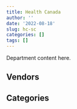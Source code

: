 ```yaml
---
title: Health Canada
author: ''
date: '2022-08-18'
slug: hc-sc
categories: []
tags: []
---
```


<script src="/rmarkdown-libs/htmlwidgets/htmlwidgets.js"></script>
<link href="/rmarkdown-libs/datatables-css/datatables-crosstalk.css" rel="stylesheet" />
<script src="/rmarkdown-libs/datatables-binding/datatables.js"></script>
<script src="/rmarkdown-libs/jquery/jquery-3.6.0.min.js"></script>
<link href="/rmarkdown-libs/dt-core-bootstrap/css/dataTables.bootstrap.min.css" rel="stylesheet" />
<link href="/rmarkdown-libs/dt-core-bootstrap/css/dataTables.bootstrap.extra.css" rel="stylesheet" />
<script src="/rmarkdown-libs/dt-core-bootstrap/js/jquery.dataTables.min.js"></script>
<script src="/rmarkdown-libs/dt-core-bootstrap/js/dataTables.bootstrap.min.js"></script>
<link href="/rmarkdown-libs/crosstalk/css/crosstalk.min.css" rel="stylesheet" />
<script src="/rmarkdown-libs/crosstalk/js/crosstalk.min.js"></script>
<script src="/rmarkdown-libs/htmlwidgets/htmlwidgets.js"></script>
<link href="/rmarkdown-libs/datatables-css/datatables-crosstalk.css" rel="stylesheet" />
<script src="/rmarkdown-libs/datatables-binding/datatables.js"></script>
<script src="/rmarkdown-libs/jquery/jquery-3.6.0.min.js"></script>
<link href="/rmarkdown-libs/dt-core-bootstrap/css/dataTables.bootstrap.min.css" rel="stylesheet" />
<link href="/rmarkdown-libs/dt-core-bootstrap/css/dataTables.bootstrap.extra.css" rel="stylesheet" />
<script src="/rmarkdown-libs/dt-core-bootstrap/js/jquery.dataTables.min.js"></script>
<script src="/rmarkdown-libs/dt-core-bootstrap/js/dataTables.bootstrap.min.js"></script>
<link href="/rmarkdown-libs/crosstalk/css/crosstalk.min.css" rel="stylesheet" />
<script src="/rmarkdown-libs/crosstalk/js/crosstalk.min.js"></script>

Department content here.

## Vendors

<div id="htmlwidget-1" style="width:100%;height:auto;" class="datatables html-widget"></div>
<script type="application/json" data-for="htmlwidget-1">{"x":{"style":"bootstrap","filter":"none","vertical":false,"data":[["<a href=\"/vendors/11983890_canada_centre/\">11983890 CANADA CENTRE<\/a>","<a href=\"/vendors/3955788_canada/\">3955788 CANADA<\/a>","<a href=\"/vendors/3d_datacomm/\">3D DATACOMM<\/a>","<a href=\"/vendors/3m_canada_company/\">3M CANADA COMPANY<\/a>","<a href=\"/vendors/4_office_automation/\">4 OFFICE AUTOMATION<\/a>","<a href=\"/vendors/4plan_consulting/\">4PLAN CONSULTING<\/a>","<a href=\"/vendors/73719_newfoundland_labrador/\">73719 NEWFOUNDLAND LABRADOR<\/a>","<a href=\"/vendors/a_hundred_answers/\">A HUNDRED ANSWERS<\/a>","<a href=\"/vendors/ab_sciex/\">AB SCIEX<\/a>","<a href=\"/vendors/act/\">ACT<\/a>","<a href=\"/vendors/adga_group/\">ADGA GROUP<\/a>","<a href=\"/vendors/advanced_business_interiors/\">ADVANCED BUSINESS INTERIORS<\/a>","<a href=\"/vendors/advanced_chippewa_technologies/\">ADVANCED CHIPPEWA TECHNOLOGIES<\/a>","<a href=\"/vendors/aecom/\">AECOM<\/a>","<a href=\"/vendors/agilent/\">AGILENT<\/a>","<a href=\"/vendors/air_liquide_canada/\">AIR LIQUIDE CANADA<\/a>","<a href=\"/vendors/als_canada/\">ALS CANADA<\/a>","<a href=\"/vendors/altis_human_resources/\">ALTIS HUMAN RESOURCES<\/a>","<a href=\"/vendors/amdocs/\">AMDOCS<\/a>","<a href=\"/vendors/amtek_engineering/\">AMTEK ENGINEERING<\/a>","<a href=\"/vendors/ansys_canada/\">ANSYS CANADA<\/a>","<a href=\"/vendors/applied_electonics/\">APPLIED ELECTONICS<\/a>","<a href=\"/vendors/arcadis_canada/\">ARCADIS CANADA<\/a>","<a href=\"/vendors/aris_global/\">ARIS GLOBAL<\/a>","<a href=\"/vendors/artemp_personnel_services/\">ARTEMP PERSONNEL SERVICES<\/a>","<a href=\"/vendors/ats_services/\">ATS SERVICES<\/a>","<a href=\"/vendors/avi_spl_canada/\">AVI SPL CANADA<\/a>","<a href=\"/vendors/banfield_seguin/\">BANFIELD SEGUIN<\/a>","<a href=\"/vendors/bdo_canada/\">BDO CANADA<\/a>","<a href=\"/vendors/bell_canada/\">BELL CANADA<\/a>","<a href=\"/vendors/biomerieux_canada/\">BIOMERIEUX CANADA<\/a>","<a href=\"/vendors/black_mcdonald/\">BLACK MCDONALD<\/a>","<a href=\"/vendors/bluedot/\">BLUEDOT<\/a>","<a href=\"/vendors/bouthillette_parizeau/\">BOUTHILLETTE PARIZEAU<\/a>","<a href=\"/vendors/bruker/\">BRUKER<\/a>","<a href=\"/vendors/cache_computer_consulting/\">CACHE COMPUTER CONSULTING<\/a>","<a href=\"/vendors/calian/\">CALIAN<\/a>","<a href=\"/vendors/caltrio_company/\">CALTRIO COMPANY<\/a>","<a href=\"/vendors/canada_post/\">CANADA POST<\/a>","<a href=\"/vendors/canadian_corps_of_commissionaires/\">CANADIAN CORPS OF COMMISSIONAIRES<\/a>","<a href=\"/vendors/canadian_paediatric_society/\">CANADIAN PAEDIATRIC SOCIETY<\/a>","<a href=\"/vendors/canadian_standards_association/\">CANADIAN STANDARDS ASSOCIATION<\/a>","<a href=\"/vendors/canon/\">CANON<\/a>","<a href=\"/vendors/carahsoft_technology/\">CARAHSOFT TECHNOLOGY<\/a>","<a href=\"/vendors/carleton_university/\">CARLETON UNIVERSITY<\/a>","<a href=\"/vendors/cbci_telecom/\">CBCI TELECOM<\/a>","<a href=\"/vendors/cdw_canada/\">CDW CANADA<\/a>","<a href=\"/vendors/charron_human_resources/\">CHARRON HUMAN RESOURCES<\/a>","<a href=\"/vendors/chu_sainte_justine/\">CHU SAINTE JUSTINE<\/a>","<a href=\"/vendors/chubb_edwards/\">CHUBB EDWARDS<\/a>","<a href=\"/vendors/cision_canada/\">CISION CANADA<\/a>","<a href=\"/vendors/cistel_technology/\">CISTEL TECHNOLOGY<\/a>","<a href=\"/vendors/closereach/\">CLOSEREACH<\/a>","<a href=\"/vendors/cnw_group/\">CNW GROUP<\/a>","<a href=\"/vendors/colliers_project_leaders/\">COLLIERS PROJECT LEADERS<\/a>","<a href=\"/vendors/compucom_canada/\">COMPUCOM CANADA<\/a>","<a href=\"/vendors/conoscenti_technologies/\">CONOSCENTI TECHNOLOGIES<\/a>","<a href=\"/vendors/construction_bugere/\">CONSTRUCTION BUGERE<\/a>","<a href=\"/vendors/contract_community/\">CONTRACT COMMUNITY<\/a>","<a href=\"/vendors/coradix_technology_consulting/\">CORADIX TECHNOLOGY CONSULTING<\/a>","<a href=\"/vendors/cossette_communications/\">COSSETTE COMMUNICATIONS<\/a>","<a href=\"/vendors/cummins_canada/\">CUMMINS CANADA<\/a>","<a href=\"/vendors/d_mark_biosciences/\">D MARK BIOSCIENCES<\/a>","<a href=\"/vendors/dalhousie_university/\">DALHOUSIE UNIVERSITY<\/a>","<a href=\"/vendors/davtair_industries/\">DAVTAIR INDUSTRIES<\/a>","<a href=\"/vendors/delco_automation/\">DELCO AUTOMATION<\/a>","<a href=\"/vendors/dell_computer/\">DELL COMPUTER<\/a>","<a href=\"/vendors/deloitte_and_touche/\">DELOITTE AND TOUCHE<\/a>","<a href=\"/vendors/donna_cona/\">DONNA CONA<\/a>","<a href=\"/vendors/dst_consulting_engineers/\">DST CONSULTING ENGINEERS<\/a>","<a href=\"/vendors/dynabook_canada/\">DYNABOOK CANADA<\/a>","<a href=\"/vendors/dynamic_personnel_consultants/\">DYNAMIC PERSONNEL CONSULTANTS<\/a>","<a href=\"/vendors/ebsco_canada/\">EBSCO CANADA<\/a>","<a href=\"/vendors/ecole_de_langues_abce/\">ECOLE DE LANGUES ABCE<\/a>","<a href=\"/vendors/ecole_de_langues_la_cite/\">ECOLE DE LANGUES LA CITE<\/a>","<a href=\"/vendors/ekos_research_associates/\">EKOS RESEARCH ASSOCIATES<\/a>","<a href=\"/vendors/ellisdon/\">ELLISDON<\/a>","<a href=\"/vendors/elsevier/\">ELSEVIER<\/a>","<a href=\"/vendors/entrust/\">ENTRUST<\/a>","<a href=\"/vendors/environics_research_group/\">ENVIRONICS RESEARCH GROUP<\/a>","<a href=\"/vendors/equasion_business_technologies/\">EQUASION BUSINESS TECHNOLOGIES<\/a>","<a href=\"/vendors/esbe_scientific_industries/\">ESBE SCIENTIFIC INDUSTRIES<\/a>","<a href=\"/vendors/esri/\">ESRI<\/a>","<a href=\"/vendors/excel_human_resources/\">EXCEL HUMAN RESOURCES<\/a>","<a href=\"/vendors/express_scripts_canada/\">EXPRESS SCRIPTS CANADA<\/a>","<a href=\"/vendors/fast_forward_french/\">FAST FORWARD FRENCH<\/a>","<a href=\"/vendors/fast_track_staffing/\">FAST TRACK STAFFING<\/a>","<a href=\"/vendors/fca_canada/\">FCA CANADA<\/a>","<a href=\"/vendors/federal_express_canada/\">FEDERAL EXPRESS CANADA<\/a>","<a href=\"/vendors/felix_technology/\">FELIX TECHNOLOGY<\/a>","<a href=\"/vendors/flynn_canada/\">FLYNN CANADA<\/a>","<a href=\"/vendors/fmc_professionals/\">FMC PROFESSIONALS<\/a>","<a href=\"/vendors/ford_motor_company/\">FORD MOTOR COMPANY<\/a>","<a href=\"/vendors/fsc/\">FSC<\/a>","<a href=\"/vendors/gamble_technologies/\">GAMBLE TECHNOLOGIES<\/a>","<a href=\"/vendors/gartner/\">GARTNER<\/a>","<a href=\"/vendors/gc_strategies/\">GC STRATEGIES<\/a>","<a href=\"/vendors/general_electric_canada/\">GENERAL ELECTRIC CANADA<\/a>","<a href=\"/vendors/general_motors/\">GENERAL MOTORS<\/a>","<a href=\"/vendors/genesis_integration/\">GENESIS INTEGRATION<\/a>","<a href=\"/vendors/genome_quebec/\">GENOME QUEBEC<\/a>","<a href=\"/vendors/getinge_canada/\">GETINGE CANADA<\/a>","<a href=\"/vendors/gilmore_reproductions/\">GILMORE REPRODUCTIONS<\/a>","<a href=\"/vendors/glaxosmithkline/\">GLAXOSMITHKLINE<\/a>","<a href=\"/vendors/global_knowledge/\">GLOBAL KNOWLEDGE<\/a>","<a href=\"/vendors/global_upholstery/\">GLOBAL UPHOLSTERY<\/a>","<a href=\"/vendors/golder_associates/\">GOLDER ASSOCIATES<\/a>","<a href=\"/vendors/goss_gilroy/\">GOSS GILROY<\/a>","<a href=\"/vendors/graybridge_international_consulting/\">GRAYBRIDGE INTERNATIONAL CONSULTING<\/a>","<a href=\"/vendors/haworth/\">HAWORTH<\/a>","<a href=\"/vendors/hewlett_packard/\">HEWLETT PACKARD<\/a>","<a href=\"/vendors/hitachi_data_systems/\">HITACHI DATA SYSTEMS<\/a>","<a href=\"/vendors/hypertec/\">HYPERTEC<\/a>","<a href=\"/vendors/hyundai_auto_canada/\">HYUNDAI AUTO CANADA<\/a>","<a href=\"/vendors/i4c_information_technology/\">I4C INFORMATION TECHNOLOGY<\/a>","<a href=\"/vendors/ibiska_telecom/\">IBISKA TELECOM<\/a>","<a href=\"/vendors/ibm_canada/\">IBM CANADA<\/a>","<a href=\"/vendors/iceberg_networks/\">ICEBERG NETWORKS<\/a>","<a href=\"/vendors/ids_systems_consultants/\">IDS SYSTEMS CONSULTANTS<\/a>","<a href=\"/vendors/ifathom/\">IFATHOM<\/a>","<a href=\"/vendors/ihs_global/\">IHS GLOBAL<\/a>","<a href=\"/vendors/illumina_canada/\">ILLUMINA CANADA<\/a>","<a href=\"/vendors/inland_audio_visual/\">INLAND AUDIO VISUAL<\/a>","<a href=\"/vendors/insa/\">INSA<\/a>","<a href=\"/vendors/instrux_media/\">INSTRUX MEDIA<\/a>","<a href=\"/vendors/integra_networks/\">INTEGRA NETWORKS<\/a>","<a href=\"/vendors/international_safety_research/\">INTERNATIONAL SAFETY RESEARCH<\/a>","<a href=\"/vendors/inventa_sales_and_promotions/\">INVENTA SALES AND PROMOTIONS<\/a>","<a href=\"/vendors/ipsos/\">IPSOS<\/a>","<a href=\"/vendors/iron_mountain/\">IRON MOUNTAIN<\/a>","<a href=\"/vendors/isomass_scientific/\">ISOMASS SCIENTIFIC<\/a>","<a href=\"/vendors/it_net_consultants/\">IT NET CONSULTANTS<\/a>","<a href=\"/vendors/itex/\">ITEX<\/a>","<a href=\"/vendors/john_wiley_sons/\">JOHN WILEY SONS<\/a>","<a href=\"/vendors/jp2g_consultants/\">JP2G CONSULTANTS<\/a>","<a href=\"/vendors/jumec_construction/\">JUMEC CONSTRUCTION<\/a>","<a href=\"/vendors/jumping_elephants/\">JUMPING ELEPHANTS<\/a>","<a href=\"/vendors/kone/\">KONE<\/a>","<a href=\"/vendors/kwc_architects/\">KWC ARCHITECTS<\/a>","<a href=\"/vendors/language_research_development_group/\">LANGUAGE RESEARCH DEVELOPMENT GROUP<\/a>","<a href=\"/vendors/lannick_contract_solutions/\">LANNICK CONTRACT SOLUTIONS<\/a>","<a href=\"/vendors/lansdowne_technologies/\">LANSDOWNE TECHNOLOGIES<\/a>","<a href=\"/vendors/les_traductions_tessier/\">LES TRADUCTIONS TESSIER<\/a>","<a href=\"/vendors/levitt_safety/\">LEVITT SAFETY<\/a>","<a href=\"/vendors/lexisnexis_canada/\">LEXISNEXIS CANADA<\/a>","<a href=\"/vendors/life_technologies/\">LIFE TECHNOLOGIES<\/a>","<a href=\"/vendors/lifespeak/\">LIFESPEAK<\/a>","<a href=\"/vendors/lionbridge/\">LIONBRIDGE<\/a>","<a href=\"/vendors/lowe_martin_company/\">LOWE MARTIN COMPANY<\/a>","<a href=\"/vendors/makwa_resourcing/\">MAKWA RESOURCING<\/a>","<a href=\"/vendors/manifest_communications/\">MANIFEST COMMUNICATIONS<\/a>","<a href=\"/vendors/manpower_services_canada/\">MANPOWER SERVICES CANADA<\/a>","<a href=\"/vendors/maplesoft_consulting/\">MAPLESOFT CONSULTING<\/a>","<a href=\"/vendors/maverin/\">MAVERIN<\/a>","<a href=\"/vendors/maxsys_staffing_and_consulting/\">MAXSYS STAFFING AND CONSULTING<\/a>","<a href=\"/vendors/maxxam_analytics/\">MAXXAM ANALYTICS<\/a>","<a href=\"/vendors/media_q/\">MEDIA Q<\/a>","<a href=\"/vendors/merck_frosst/\">MERCK FROSST<\/a>","<a href=\"/vendors/microsoft_canada/\">MICROSOFT CANADA<\/a>","<a href=\"/vendors/mindwire_systems/\">MINDWIRE SYSTEMS<\/a>","<a href=\"/vendors/mitsubishi_motor_sales/\">MITSUBISHI MOTOR SALES<\/a>","<a href=\"/vendors/miwayawin_health_care/\">MIWAYAWIN HEALTH CARE<\/a>","<a href=\"/vendors/modis_canada/\">MODIS CANADA<\/a>","<a href=\"/vendors/morneau_shepell/\">MORNEAU SHEPELL<\/a>","<a href=\"/vendors/morrison_hershfield/\">MORRISON HERSHFIELD<\/a>","<a href=\"/vendors/nations_translation_group/\">NATIONS TRANSLATION GROUP<\/a>","<a href=\"/vendors/newfound_recruiting/\">NEWFOUND RECRUITING<\/a>","<a href=\"/vendors/nisha_techonologies/\">NISHA TECHONOLOGIES<\/a>","<a href=\"/vendors/nissan_canada/\">NISSAN CANADA<\/a>","<a href=\"/vendors/nitam_solutions/\">NITAM SOLUTIONS<\/a>","<a href=\"/vendors/nova_networks/\">NOVA NETWORKS<\/a>","<a href=\"/vendors/nuix_north_america/\">NUIX NORTH AMERICA<\/a>","<a href=\"/vendors/ogilvy_montreal/\">OGILVY MONTREAL<\/a>","<a href=\"/vendors/onx_enterprise_solutions/\">ONX ENTERPRISE SOLUTIONS<\/a>","<a href=\"/vendors/opentext/\">OPENTEXT<\/a>","<a href=\"/vendors/oproma/\">OPROMA<\/a>","<a href=\"/vendors/optiv_canada_federal/\">OPTIV CANADA FEDERAL<\/a>","<a href=\"/vendors/oracle_canada/\">ORACLE CANADA<\/a>","<a href=\"/vendors/otis_elevator/\">OTIS ELEVATOR<\/a>","<a href=\"/vendors/pacwill_environmental/\">PACWILL ENVIRONMENTAL<\/a>","<a href=\"/vendors/paladin_group/\">PALADIN GROUP<\/a>","<a href=\"/vendors/phaselock_systems_international/\">PHASELOCK SYSTEMS INTERNATIONAL<\/a>","<a href=\"/vendors/pitney_bowes/\">PITNEY BOWES<\/a>","<a href=\"/vendors/pleiad_canada/\">PLEIAD CANADA<\/a>","<a href=\"/vendors/portage_personnel/\">PORTAGE PERSONNEL<\/a>","<a href=\"/vendors/pra/\">PRA<\/a>","<a href=\"/vendors/precisionerp/\">PRECISIONERP<\/a>","<a href=\"/vendors/precisionit/\">PRECISIONIT<\/a>","<a href=\"/vendors/pricewaterhouse_coopers/\">PRICEWATERHOUSE COOPERS<\/a>","<a href=\"/vendors/printers_plus/\">PRINTERS PLUS<\/a>","<a href=\"/vendors/procom_consultants/\">PROCOM CONSULTANTS<\/a>","<a href=\"/vendors/prologic_systems/\">PROLOGIC SYSTEMS<\/a>","<a href=\"/vendors/promaxis/\">PROMAXIS<\/a>","<a href=\"/vendors/proof_experiences/\">PROOF EXPERIENCES<\/a>","<a href=\"/vendors/proquest/\">PROQUEST<\/a>","<a href=\"/vendors/prosci_canada/\">PROSCI CANADA<\/a>","<a href=\"/vendors/purespirit_solutions/\">PURESPIRIT SOLUTIONS<\/a>","<a href=\"/vendors/qiagen/\">QIAGEN<\/a>","<a href=\"/vendors/qmr/\">QMR<\/a>","<a href=\"/vendors/quantum_management_services/\">QUANTUM MANAGEMENT SERVICES<\/a>","<a href=\"/vendors/quintet_consulting/\">QUINTET CONSULTING<\/a>","<a href=\"/vendors/r_r_international_translation/\">R R INTERNATIONAL TRANSLATION<\/a>","<a href=\"/vendors/radiation_solutions/\">RADIATION SOLUTIONS<\/a>","<a href=\"/vendors/randstad/\">RANDSTAD<\/a>","<a href=\"/vendors/rapiscan_systems/\">RAPISCAN SYSTEMS<\/a>","<a href=\"/vendors/raymond_chabot_grant_thornton/\">RAYMOND CHABOT GRANT THORNTON<\/a>","<a href=\"/vendors/ricardo_roofing/\">RICARDO ROOFING<\/a>","<a href=\"/vendors/risk_sciences_international/\">RISK SCIENCES INTERNATIONAL<\/a>","<a href=\"/vendors/sanexen_services_environmentaux/\">SANEXEN SERVICES ENVIRONMENTAUX<\/a>","<a href=\"/vendors/sap/\">SAP<\/a>","<a href=\"/vendors/sas_institute/\">SAS INSTITUTE<\/a>","<a href=\"/vendors/sc2_0_stepped_care_solutions/\">SC2 0 STEPPED CARE SOLUTIONS<\/a>","<a href=\"/vendors/seguin_morris/\">SEGUIN MORRIS<\/a>","<a href=\"/vendors/sensus_communication_solutions/\">SENSUS COMMUNICATION SOLUTIONS<\/a>","<a href=\"/vendors/service_star_building_cleaning/\">SERVICE STAR BUILDING CLEANING<\/a>","<a href=\"/vendors/sharp_electronics/\">SHARP ELECTRONICS<\/a>","<a href=\"/vendors/shi_canada/\">SHI CANADA<\/a>","<a href=\"/vendors/si_systems/\">SI SYSTEMS<\/a>","<a href=\"/vendors/siemens/\">SIEMENS<\/a>","<a href=\"/vendors/sierra_systems_group/\">SIERRA SYSTEMS GROUP<\/a>","<a href=\"/vendors/simplex_grinnell/\">SIMPLEX GRINNELL<\/a>","<a href=\"/vendors/slr_consulting_canada/\">SLR CONSULTING CANADA<\/a>","<a href=\"/vendors/softchoice/\">SOFTCHOICE<\/a>","<a href=\"/vendors/softsim_technologies/\">SOFTSIM TECHNOLOGIES<\/a>","<a href=\"/vendors/solotech/\">SOLOTECH<\/a>","<a href=\"/vendors/st_joseph_print_group/\">ST JOSEPH PRINT GROUP<\/a>","<a href=\"/vendors/stantec/\">STANTEC<\/a>","<a href=\"/vendors/stoneworks_technologies/\">STONEWORKS TECHNOLOGIES<\/a>","<a href=\"/vendors/stratos/\">STRATOS<\/a>","<a href=\"/vendors/subaru_canada/\">SUBARU CANADA<\/a>","<a href=\"/vendors/systematix_solutions/\">SYSTEMATIX SOLUTIONS<\/a>","<a href=\"/vendors/systemscope/\">SYSTEMSCOPE<\/a>","<a href=\"/vendors/tag_hr/\">TAG HR<\/a>","<a href=\"/vendors/tecsis/\">TECSIS<\/a>","<a href=\"/vendors/teknion/\">TEKNION<\/a>","<a href=\"/vendors/telecom_computer_services/\">TELECOM COMPUTER SERVICES<\/a>","<a href=\"/vendors/telus_canada/\">TELUS CANADA<\/a>","<a href=\"/vendors/teramach_technologies/\">TERAMACH TECHNOLOGIES<\/a>","<a href=\"/vendors/terlin_construction/\">TERLIN CONSTRUCTION<\/a>","<a href=\"/vendors/testforce_systems/\">TESTFORCE SYSTEMS<\/a>","<a href=\"/vendors/thales/\">THALES<\/a>","<a href=\"/vendors/the_aim_group/\">THE AIM GROUP<\/a>","<a href=\"/vendors/the_right_door_consulting/\">THE RIGHT DOOR CONSULTING<\/a>","<a href=\"/vendors/the_stevens_company/\">THE STEVENS COMPANY<\/a>","<a href=\"/vendors/the_vcan_group/\">THE VCAN GROUP<\/a>","<a href=\"/vendors/thermo_fisher_scientific/\">THERMO FISHER SCIENTIFIC<\/a>","<a href=\"/vendors/thrive_health/\">THRIVE HEALTH<\/a>","<a href=\"/vendors/thyssenkrupp_elevator/\">THYSSENKRUPP ELEVATOR<\/a>","<a href=\"/vendors/tiree/\">TIREE<\/a>","<a href=\"/vendors/toshiba_canada/\">TOSHIBA CANADA<\/a>","<a href=\"/vendors/totem_offisource/\">TOTEM OFFISOURCE<\/a>","<a href=\"/vendors/toyota_canada/\">TOYOTA CANADA<\/a>","<a href=\"/vendors/transwest_air/\">TRANSWEST AIR<\/a>","<a href=\"/vendors/turtle_island_staffing/\">TURTLE ISLAND STAFFING<\/a>","<a href=\"/vendors/tyco_integrated_fire_security/\">TYCO INTEGRATED FIRE SECURITY<\/a>","<a href=\"/vendors/ubiqus_canada/\">UBIQUS CANADA<\/a>","<a href=\"/vendors/universite_laval/\">UNIVERSITE LAVAL<\/a>","<a href=\"/vendors/university_of_alberta/\">UNIVERSITY OF ALBERTA<\/a>","<a href=\"/vendors/university_of_british_columbia/\">UNIVERSITY OF BRITISH COLUMBIA<\/a>","<a href=\"/vendors/university_of_calgary/\">UNIVERSITY OF CALGARY<\/a>","<a href=\"/vendors/university_of_guelph/\">UNIVERSITY OF GUELPH<\/a>","<a href=\"/vendors/university_of_ottawa/\">UNIVERSITY OF OTTAWA<\/a>","<a href=\"/vendors/university_of_regina/\">UNIVERSITY OF REGINA<\/a>","<a href=\"/vendors/university_of_saskatchewan/\">UNIVERSITY OF SASKATCHEWAN<\/a>","<a href=\"/vendors/university_of_toronto/\">UNIVERSITY OF TORONTO<\/a>","<a href=\"/vendors/university_of_waterloo/\">UNIVERSITY OF WATERLOO<\/a>","<a href=\"/vendors/vci_controls/\">VCI CONTROLS<\/a>","<a href=\"/vendors/veritaaq_technology_house/\">VERITAAQ TECHNOLOGY HOUSE<\/a>","<a href=\"/vendors/vfa_canada/\">VFA CANADA<\/a>","<a href=\"/vendors/visiontec/\">VISIONTEC<\/a>","<a href=\"/vendors/vmware/\">VMWARE<\/a>","<a href=\"/vendors/vwr_international/\">VWR INTERNATIONAL<\/a>","<a href=\"/vendors/waters/\">WATERS<\/a>","<a href=\"/vendors/west_wind_aviation/\">WEST WIND AVIATION<\/a>","<a href=\"/vendors/westbury_national_show_systems/\">WESTBURY NATIONAL SHOW SYSTEMS<\/a>","<a href=\"/vendors/wsp/\">WSP<\/a>","<a href=\"/vendors/xerox/\">XEROX<\/a>","<a href=\"/vendors/zoll_medical_canada/\">ZOLL MEDICAL CANADA<\/a>"],[null,null,55581.28,56416.18,null,null,63619.75,17520.15,1272806.61,1254647.56,null,147651.47,null,null,1509517.63,38238.25,609991.16,815782.57,1397261.98,14762.66,null,107418.95,22600,348865.8,259559.76,null,40892.09,1162246.45,163906.5,368554.78,null,null,null,null,878756.12,1291464.73,1480656.71,35592.01,577528.95,3770688.68,6266,20011.17,195880,null,62603.8,null,252772.55,null,1505728.64,25121.49,null,1680191.57,9733.48,26781,null,null,null,null,151973.22,1192498.18,1072434.32,null,36860.6,108671.24,null,183973.1,147347.09,6212.34,74836.1,null,null,497348.87,null,357136.77,43137.91,63723.89,null,11339.55,null,273365,null,null,98298.67,5073312.55,21806050.89,214711.2,168927.92,408240.19,16950,null,141216.1,45678.11,169758.19,244587.61,300706.33,311821.96,null,null,1650327.93,72216.5,15748.07,null,25637.16,19467,62855.83,105138.53,null,null,63553.41,53154.94,null,null,49078.12,79115.82,null,5736.92,571726.52,8660.25,null,null,43730.24,124743,null,null,310744.19,857570.41,13560,1304658.32,125832.35,1123409.82,140433.08,1253762.03,null,null,3879.73,null,11300,98498.84,null,null,null,null,25000,108236.7,null,421681.72,1231918.84,235609.4,177286.83,494707.89,391798.9,441774.32,14849.92,null,485586.98,null,56500,35605.52,19021.66,115200,75197.85,1523608.58,419116.71,null,null,null,null,425530.1,27490.75,null,33275.85,21026.13,546736.59,2351089.26,56500,null,null,null,2055.84,399252.93,null,11762.17,6228.34,83055,36336.35,null,707007.61,1941720.07,1011951.85,32736.23,null,420344.03,null,2375915.86,null,null,null,50838.57,1174251.52,475852.87,152008.81,35877.5,34227.7,116803.5,null,243979.93,null,682991.77,395715.07,109470.32,823818.09,null,116955,null,null,89362.52,null,3636246.81,101446.54,null,72333.91,79846.94,88987.24,68609.02,null,null,24424.71,null,null,411397.34,1678645.94,84750,124046.39,null,46137.95,789403.52,null,248156.86,22716.65,57979.74,null,1532462.56,491575.79,44084.29,481516.78,3116261.15,null,10370.21,716654.46,2084526.2,10784.1,291912.19,3463283.54,311615.52,50199.1,null,null,70154.45,42844,6139.15,null,193943.09,null,null,221051.49,1128164.93,155050.98,899749.15,null,64709.83,null,327094.36,2147929.81,1957835.95,146473.53,11865,377024.95,231316.41],[null,49645.88,null,36534.93,8415.18,null,215082.06,null,1278460.18,1363521.66,null,455162.16,null,63280,1822316.73,63232.67,110910.97,353015.25,null,null,null,null,21357,713895.35,550423.63,null,null,1625363.8,null,355752.3,null,73399.97,null,null,175618.59,2025436.67,1017574.13,44102.99,531352.25,3587763.43,7306.99,20746.8,235921.52,44509.15,127345,23058.8,55136.89,12204,2026771.2,13612.4,12147.5,4886613.8,175808.16,31174.44,null,null,null,null,109755.24,1192498.18,13861178.8,68413.59,null,108671.24,null,148989.92,null,480134.07,228486.9,24860,null,450412.1,null,109052,165225.88,79266.31,null,8183.73,null,497978.83,null,null,97751.07,5204084.32,21806050.89,450728.68,336145.19,111012.6,null,null,null,719193.22,118398.7,null,39662.62,660821.21,104073,null,63475.64,165642.3,48934.37,null,null,23219.24,85720.42,30546.79,14974.77,null,81665,79299.95,null,null,67762.93,22942.39,null,43983.08,409903.79,177789.75,447278.27,null,43730.24,297643.3,27331.71,90344.01,434865.36,2055166.67,23730,3544512.27,650742.36,1211634.09,402096.97,1253762.03,28625.02,24723.17,21036.77,null,null,56444.76,null,25725.97,null,78648,298880,99913.37,5756.15,117298.34,1231918.84,270285.55,19172.71,891995.63,627221.92,441774.32,208978.16,null,412841.44,17565.85,50850,22500.35,1466094.43,null,null,375684.31,null,null,14464,null,26501.19,358189.68,134654.94,24896.16,null,6780.16,779526.78,null,112010,null,4758.59,null,6201.49,47980.06,19167.75,null,6476.77,46329.81,354406.13,null,987778.5,2154303.72,null,51644.37,null,477169.78,33266.92,3052726.9,null,null,null,76973.04,1255340.97,478290.73,47684.32,118473.72,null,687071.75,2148.02,206640.26,281120.27,811092.66,331302.71,129405.03,918631.07,null,null,12403.48,null,102270.5,24391.73,3845499.98,52775.4,24860,254918.86,null,48089.63,68609.02,114661.73,11044.62,24559.28,492017.6,null,238832.73,1409109.08,247357,490140.1,222804.29,155119.41,null,null,999144.46,21296.85,null,null,2507946.54,463903.94,null,null,1316400.64,null,10370.21,623438.26,68847.88,17616.01,null,3449710.18,603242.16,56146.68,20306.6,null,113412.73,null,5564.45,13079.75,203725.45,null,null,262201.73,1109995.33,19762.65,1329712.66,null,18209.95,null,239897.8,3534183.97,1957835.95,73767.91,23865.6,600003.9,null],[null,259852.27,null,null,12161.46,49042,209349.39,null,1041150.63,943425.74,null,196319.09,701514.94,null,1715240.55,28809.64,4825.92,51043.94,null,null,null,null,23645.25,2916038.68,622383.77,502.37,null,18563.19,138731.29,356726.96,1305.13,160694.56,66326.09,103017.61,1090868.46,1033102.65,142286.3,56318.78,393859.73,3805342.64,7327.01,18484.48,324351.23,39100.59,148548.94,49790.94,3078204.26,39889,2149707,61524.69,16226.22,5726183.03,53792.36,31798.2,null,null,77527.93,114161.59,232931.09,1195765.3,23433113.55,7957.17,null,152359.71,null,149398.11,108167.69,73323.37,419363.08,null,null,508491.94,null,154497.23,194756.39,null,null,null,18155.95,127415.56,null,null,32368.58,4014578,14577195.66,338041.97,103730.86,null,null,3093.14,null,401906.16,186993.59,136492.7,291760.21,623713.35,15335.71,15551.13,35588.7,236523.18,50281.37,null,39891.26,120017.3,78976.45,148577.76,null,null,113295.17,18782.23,null,null,173854.09,null,null,6091.05,282446.57,28250,1423511.73,null,41813.29,125518.35,null,null,436056.77,null,null,1457027.18,355800.23,3139852.83,416599.21,1257197,null,null,null,null,null,55451.77,47793.35,54475.62,18815.72,null,118650,null,15479.81,60577.5,1235293.97,286363.41,null,480657.89,628940.34,442984.66,1203471.79,402127.17,552300.02,null,84750,null,910071.15,null,null,null,null,11129.96,240292.44,31168.12,53434.74,543970.36,null,44290.47,11644.65,null,781662.47,null,22600,null,32018.33,null,6218.48,11410.74,null,13305.75,34682.34,29104.02,60135.05,null,770286.4,2118522.85,null,46923.06,null,378595.51,24831.7,3424488.76,null,null,null,123143.25,730404.16,234288.24,51021.18,13938.36,130000.85,892650.06,6497.33,207206.4,null,553265.78,340889.54,147993.72,1086692.64,null,null,null,null,118232.04,null,3935388.41,176507.29,1202166.94,148554.28,null,476825.29,null,189269.14,null,2018.57,null,null,52119.9,1412969.65,39860.75,731636.07,2060965.46,228418.57,null,14084.77,2338845.56,null,null,null,2894138.19,470361.94,null,null,2269675.37,29907.11,28566.49,314399.61,106917.89,null,null,3166172.36,430210.04,57497.21,110773.4,null,43745.11,82283.46,14335.55,null,529695.92,15400,66146.81,207353.56,850212.33,23793.19,1480768.05,80484.25,23996.68,4157.3,546909.16,720100.69,1475081.88,9666.93,120151.52,655761.59,null],[65812562.19,null,null,null,12128.23,null,208777.4,null,1670942.75,101178.91,246227.47,515498.09,2122298.92,null,3213785.73,96806.22,4812.73,36240.81,null,null,56289.14,null,null,1752416.8,209100.95,9650.81,46306.63,646974,971688.05,355752.3,7939.53,null,2984673.91,null,237580.2,879912.25,33569.48,56164.91,371610.84,5238154.05,null,23513.67,298456.93,26124.39,137808.88,53095.54,452769.4,null,2275298.73,60254.49,16181.89,5699776.08,null,32435.52,23404.93,5949.06,85491.52,92563.46,95222.85,1232048.18,81306203.19,9522.51,null,220184.16,40680,148989.92,374370.37,244076.04,10773.42,null,7688499.66,25328.28,19187.64,67431.52,36318.89,null,39956.89,296709.11,150.05,156073.26,4269.46,43790.98,7084.86,5335654.75,null,303025.52,252756.64,180602.25,null,144538.93,null,684567.89,7280.29,170605.08,622352.34,341925.93,24214.29,null,null,38826.29,89237.36,18530.64,42891.98,37219.94,78061.78,3387.04,null,40000,104096.12,null,5793.33,77023.12,494520.85,null,7204.82,13723.67,1755728.07,null,1009360,11718.38,null,111071.24,null,null,434865.36,13546.6,null,null,108796.27,1423412.98,465719.51,1253762.03,12581.42,null,null,12466.16,38533,31449.16,34696.65,108552.07,75911.71,null,null,null,11043.85,124730.68,1231918.84,549993.4,null,515847.64,627221.92,110141,3170479.51,546666.59,816326.31,null,467191.99,null,3753913.09,null,null,null,null,56422.71,75220.51,652234.22,107488.26,383287.59,null,28733.46,null,null,260554.16,null,null,84750,88288.39,170805.02,6201.49,51122.96,null,null,26009.92,47180.28,105320.48,16372.44,474423.66,1900731.72,2023464.88,47368.77,11992.68,241376.08,null,3116344.99,72429.25,41796.44,263426.84,28887.2,385677.04,832.28,null,228480.88,null,328992.76,4896.66,221570.69,null,409119.16,133450.81,99584.7,1681758,64597190.3,null,null,877219,124865.86,2878.87,3217109.95,133027.02,1934675.71,217489.97,null,257076.19,null,8675.91,null,null,null,58104.6,null,1446040.07,null,320364.5,1738314.77,557433.02,950.66,null,1005706.01,null,null,6210.82,1712957.62,289784.7,null,null,995263.84,5275368.93,31840.21,null,null,null,67337.22,null,178892.22,77302.15,null,55001.43,61310.14,17716.54,null,null,554229.58,36950,null,244023.15,141699.2,38020.42,3413921.47,null,null,26895.2,211851.52,2203177.21,null,136542.47,120611.88,666177.57,null]],"container":"<table class=\"table table-striped table-hover row-border order-column display\">\n  <thead>\n    <tr>\n      <th>Vendor<\/th>\n      <th>2017-2018<\/th>\n      <th>2018-2019<\/th>\n      <th>2019-2020<\/th>\n      <th>2020-2021<\/th>\n    <\/tr>\n  <\/thead>\n<\/table>","options":{"order":[[4,"desc"]],"pageLength":10,"autoWidth":true,"columnDefs":[{"targets":1,"render":"function(data, type, row, meta) {\n    return type !== 'display' ? data : DTWidget.formatCurrency(data, \"$\", 2, 3, \",\", \".\", true, null);\n  }"},{"targets":2,"render":"function(data, type, row, meta) {\n    return type !== 'display' ? data : DTWidget.formatCurrency(data, \"$\", 2, 3, \",\", \".\", true, null);\n  }"},{"targets":3,"render":"function(data, type, row, meta) {\n    return type !== 'display' ? data : DTWidget.formatCurrency(data, \"$\", 2, 3, \",\", \".\", true, null);\n  }"},{"targets":4,"render":"function(data, type, row, meta) {\n    return type !== 'display' ? data : DTWidget.formatCurrency(data, \"$\", 2, 3, \",\", \".\", true, null);\n  }"},{"width":"16%","targets":[1,2,3,4]},{"className":"dt-right","targets":[1,2,3,4]}],"orderClasses":false}},"evals":["options.columnDefs.0.render","options.columnDefs.1.render","options.columnDefs.2.render","options.columnDefs.3.render"],"jsHooks":[]}</script>

## Categories

<div id="htmlwidget-2" style="width:100%;height:auto;" class="datatables html-widget"></div>
<script type="application/json" data-for="htmlwidget-2">{"x":{"style":"bootstrap","filter":"none","vertical":false,"data":[["<a href=\"/categories/1_facilities_and_construction/\">Facilities and construction<\/a>","<a href=\"/categories/10_office_management/\">Office management<\/a>","<a href=\"/categories/2_professional_services/\">Professional services<\/a>","<a href=\"/categories/3_information_technology/\">Information technology<\/a>","<a href=\"/categories/4_medical/\">Medical<\/a>","<a href=\"/categories/5_transportation_and_logistics/\">Transportation and logistics<\/a>","<a href=\"/categories/6_industrial_products_and_services/\">Industrial products and services<\/a>","<a href=\"/categories/7_travel/\">Travel<\/a>","<a href=\"/categories/8_security_and_protection/\">Security and protection<\/a>","<a href=\"/categories/9_human_capital/\">Human capital<\/a>",null],[3663415.46,2368435.52,48001768.28,34397732,46524905.71,3864835.6,15900170.99,10190642.52,3770688.68,5741842.46,156401.24],[5211371.06,2918382.31,70109506.19,36599010.86,28656119.05,1571614.66,13556597.24,5414637.23,3612769.1,5921805.52,152291.66],[5247550.48,3508132.58,71534876.05,45909347.34,18542504.31,2321509.95,9852786.17,4648364.77,3818644.12,5535727.55,132409.57],[5053126.55,3723352.25,130317994.86,198577362.39,7791114.94,875507.04,13720295.42,null,5228671.09,5712272.33,136527.47]],"container":"<table class=\"table table-striped table-hover row-border order-column display\">\n  <thead>\n    <tr>\n      <th>Category<\/th>\n      <th>2017-2018<\/th>\n      <th>2018-2019<\/th>\n      <th>2019-2020<\/th>\n      <th>2020-2021<\/th>\n    <\/tr>\n  <\/thead>\n<\/table>","options":{"order":[[4,"desc"]],"dom":"t","pageLength":30,"autoWidth":true,"columnDefs":[{"targets":1,"render":"function(data, type, row, meta) {\n    return type !== 'display' ? data : DTWidget.formatCurrency(data, \"$\", 2, 3, \",\", \".\", true, null);\n  }"},{"targets":2,"render":"function(data, type, row, meta) {\n    return type !== 'display' ? data : DTWidget.formatCurrency(data, \"$\", 2, 3, \",\", \".\", true, null);\n  }"},{"targets":3,"render":"function(data, type, row, meta) {\n    return type !== 'display' ? data : DTWidget.formatCurrency(data, \"$\", 2, 3, \",\", \".\", true, null);\n  }"},{"targets":4,"render":"function(data, type, row, meta) {\n    return type !== 'display' ? data : DTWidget.formatCurrency(data, \"$\", 2, 3, \",\", \".\", true, null);\n  }"},{"width":"16%","targets":[1,2,3,4]},{"className":"dt-right","targets":[1,2,3,4]}],"orderClasses":false,"lengthMenu":[10,25,30,50,100]}},"evals":["options.columnDefs.0.render","options.columnDefs.1.render","options.columnDefs.2.render","options.columnDefs.3.render"],"jsHooks":[]}</script>
